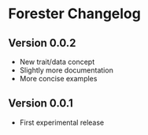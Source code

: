 # Forester Changelog

## Version 0.0.2
- New trait/data concept
- Slightly more documentation
- More concise examples

## Version 0.0.1
- First experimental release


